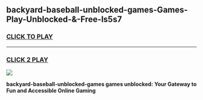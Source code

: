 
## backyard-baseball-unblocked-games-Games-Play-Unblocked-&-Free-ls5s7
<h3>
<a href="https://premium76.site?title=backyard-baseball-unblocked-games&ref=24A">CLICK TO PLAY</a></h3>
<hr>

<h3>
<a href="https://premium76.site?title=backyard-baseball-unblocked-games&ref=24A">CLICK 2 PLAY</a>
  
</h3>

<a href="https://premium76.site?title=backyard-baseball-unblocked-games&ref=24A"><img src="https://clearcache.store/games.png"></a>


**backyard-baseball-unblocked-games games unblocked: Your Gateway to Fun and Accessible Online Gaming**
